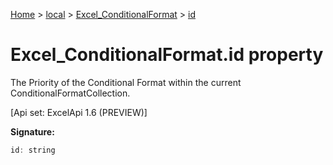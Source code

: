 [Home](./index) &gt; [local](local.md) &gt; [Excel\_ConditionalFormat](local.excel_conditionalformat.md) &gt; [id](local.excel_conditionalformat.id.md)

# Excel\_ConditionalFormat.id property

The Priority of the Conditional Format within the current ConditionalFormatCollection. 

 \[Api set: ExcelApi 1.6 (PREVIEW)\]

**Signature:**
```javascript
id: string
```

